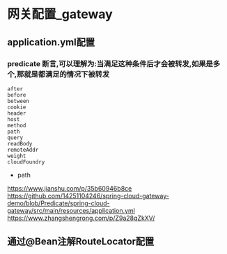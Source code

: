 # 网关配置_gateway
## application.yml配置

### predicate 断言,可以理解为:当满足这种条件后才会被转发,如果是多个,那就是都满足的情况下被转发
```
after
before
between
cookie
header
host
method
path
query
readBody
remoteAddr
weight
cloudFoundry
```
* path 


https://www.jianshu.com/p/35b60946b8ce
https://github.com/14251104246/spring-cloud-gateway-demo/blob/Predicate/spring-cloud-gateway/src/main/resources/application.yml
https://www.zhangshengrong.com/p/Z9a28qZkXV/















## 通过@Bean注解RouteLocator配置